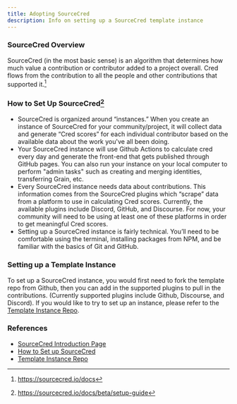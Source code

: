 ```yaml
---
title: Adopting SourceCred
description: Info on setting up a SourceCred template instance
---
```


### SourceCred Overview
SourceCred (in the most basic sense) is an algorithm that determines how much value a contribution or contributor added to a project overall. Cred flows from the contribution to all the people and other contributions that supported it.[^1]

### How to Set Up SourceCred[^2]
- SourceCred is organized around “instances.” When you create an instance of SourceCred for your community/project, it will collect data and generate “Cred scores” for each individual contributor based on the available data about the work you've all been doing.  
- Your SourceCred instance will use Github Actions to calculate cred every day and generate the front-end that gets published through GitHub pages. You can also run your instance on your local computer to perform "admin tasks" such as creating and merging identities, transferring Grain, etc.
- Every SourceCred instance needs data about contributions. This information comes from the SourceCred plugins which “scrape” data from a platform to use in calculating Cred scores. Currently, the available plugins include Discord, GitHub, and Discourse. For now, your community will need to be using at least one of these platforms in order to get meaningful Cred scores.
- Setting up a SourceCred instance is fairly technical. You’ll need to be comfortable using the terminal, installing packages from NPM, and be familiar with the basics of Git and GitHub.

### Setting up a Template Instance
To set up a SourceCred instance, you would first need to fork the template repo from Github, then you can add in the supported plugins to pull in the contributions. (Currently supported plugins include Github, Discourse, and Discord). 
If you would like to try to set up an instance, please refer to the [Template Instance Repo](https://github.com/sourcecred/template-instance). 

### References
- [SourceCred Introduction Page](https://sourcecred.io/docs/)
- [How to Set up SourceCred](https://sourcecred.io/docs/beta/setup-guide)
- [Template Instance Repo](https://github.com/sourcecred/template-instance)

[^1]: https://sourcecred.io/docs
[^2]: https://sourcecred.io/docs/beta/setup-guide


